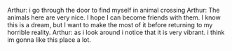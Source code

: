 
Arthur: i go through the door to find myself in animal crossing
Arthur: The animals here are very nice. I hope I can become friends with them. I know this is a dream, but I want to make the most of it before returning to my horrible reality.
Arthur: as i look around i notice that it is very vibrant. i think im gonna like this place a lot. 
